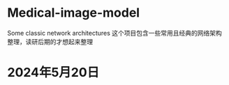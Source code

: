 # Medical-image-model
 Some classic network architectures
这个项目包含一些常用且经典的网络架构整理，读研后期的才想起来整理
# 2024年5月20日
